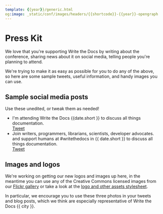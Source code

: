 ```yaml
---
template: {{year}}/generic.html
og:image: _static/conf/images/headers/{{shortcode}}-{{year}}-opengraph.jpg
---
```


# Press Kit

We love that you're supporting Write the Docs by writing about the conference, sharing news about it on social media, telling people you're planning to attend.

We're trying to make it as easy as possible for you to do any of the above, so here are some sample tweets, useful information, and handy images you can use.

## Sample social media posts

Use these unedited, or tweak them as needed!

<ul>
  <li>I&#39;m attending Write the Docs {{date.short }} to discuss all things documentation. <br><a href="https://twitter.com/share?ref_src=twsrc%5Etfw" class="twitter-share-button" data-text="I&#39;m attending Write the Docs {{date.short }} to discuss all things documentation." data-url="https://www.writethedocs.org/conf/{{shortcode}}/{{year}}/" data-hashtags="writethedocs" data-show-count="false">Tweet</a><script async src="https://platform.twitter.com/widgets.js" charset="utf-8"></script></li>
  <li>Join writers, programmers, librarians, scientists, developer advocates. and support humans at #writethedocs in {{ date.short }} to discuss all things documentation. <br><a href="https://twitter.com/share?ref_src=twsrc%5Etfw" class="twitter-share-button" data-text="Join writers, programmers, librarians, scientists, developer advocates. and support humans at #writethedocs in {{ date.short }} to discuss all things documentation." data-url="https://www.writethedocs.org/conf/{{shortcode}}/{{year}}/" data-hashtags="writethedocs" data-show-count="false">Tweet</a><script async src="https://platform.twitter.com/widgets.js" charset="utf-8"></script></li>
</ul>

## Images and logos

We're working on getting our new logos and images up here, in the meantime you can use any of the Creative Commons licensed images from our [Flickr gallery](https://www.flickr.com/photos/writethedocs/) or take a look at the [logo and other assets stylesheet](https://github.com/writethedocs/resources/).

In particular, we encourage you to use these three photos in your tweets and blog posts, which we think are especially representative of Write the Docs {{ city }}.

